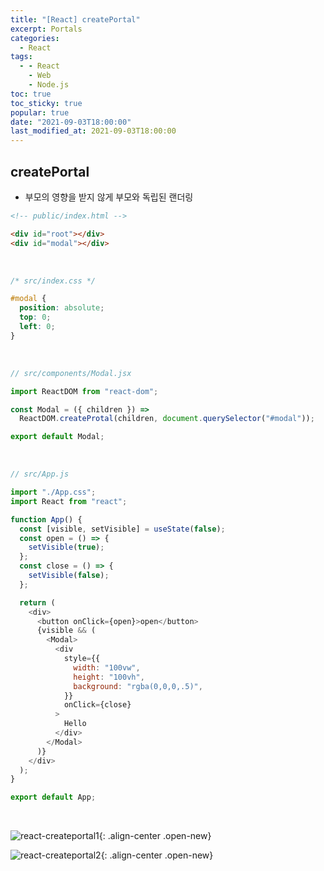 ```yaml
---
title: "[React] createPortal"
excerpt: Portals
categories:
  - React
tags:
  - - React
    - Web
    - Node.js
toc: true
toc_sticky: true
popular: true
date: "2021-09-03T18:00:00"
last_modified_at: 2021-09-03T18:00:00
---
```


## createPortal

- 부모의 영향을 받지 않게 부모와 독립된 랜더링

```html
<!-- public/index.html -->

<div id="root"></div>
<div id="modal"></div>
```

<br>

```css
/* src/index.css */

#modal {
  position: absolute;
  top: 0;
  left: 0;
}
```

<br>

```jsx
// src/components/Modal.jsx

import ReactDOM from "react-dom";

const Modal = ({ children }) =>
  ReactDOM.createProtal(children, document.querySelector("#modal"));

export default Modal;
```

<br>

```js
// src/App.js

import "./App.css";
import React from "react";

function App() {
  const [visible, setVisible] = useState(false);
  const open = () => {
    setVisible(true);
  };
  const close = () => {
    setVisible(false);
  };

  return (
    <div>
      <button onClick={open}>open</button>
      {visible && (
        <Modal>
          <div
            style={{
              width: "100vw",
              height: "100vh",
              background: "rgba(0,0,0,.5)",
            }}
            onClick={close}
          >
            Hello
          </div>
        </Modal>
      )}
    </div>
  );
}

export default App;
```

<br>

![react-createportal1](https://user-images.githubusercontent.com/62803763/131989175-dfba9f85-e7da-4869-af48-9c6dd3735682.PNG){: .align-center .open-new}

![react-createportal2](https://user-images.githubusercontent.com/62803763/131989205-2716ccde-9fcd-4b69-bc77-275c9c4bab87.PNG){: .align-center .open-new}
